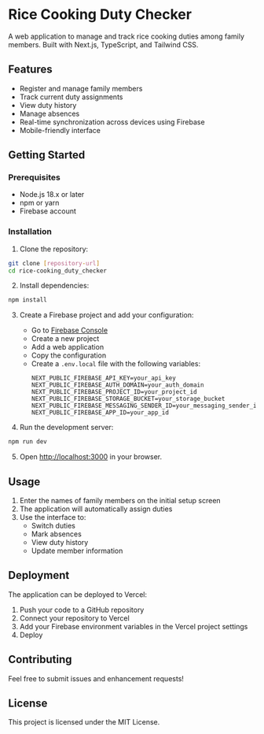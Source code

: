 # Rice Cooking Duty Checker

A web application to manage and track rice cooking duties among family members. Built with Next.js, TypeScript, and Tailwind CSS.

## Features

- Register and manage family members
- Track current duty assignments
- View duty history
- Manage absences
- Real-time synchronization across devices using Firebase
- Mobile-friendly interface

## Getting Started

### Prerequisites

- Node.js 18.x or later
- npm or yarn
- Firebase account

### Installation

1. Clone the repository:
```bash
git clone [repository-url]
cd rice-cooking_duty_checker
```

2. Install dependencies:
```bash
npm install
```

3. Create a Firebase project and add your configuration:
   - Go to [Firebase Console](https://console.firebase.google.com/)
   - Create a new project
   - Add a web application
   - Copy the configuration
   - Create a `.env.local` file with the following variables:
     ```
     NEXT_PUBLIC_FIREBASE_API_KEY=your_api_key
     NEXT_PUBLIC_FIREBASE_AUTH_DOMAIN=your_auth_domain
     NEXT_PUBLIC_FIREBASE_PROJECT_ID=your_project_id
     NEXT_PUBLIC_FIREBASE_STORAGE_BUCKET=your_storage_bucket
     NEXT_PUBLIC_FIREBASE_MESSAGING_SENDER_ID=your_messaging_sender_id
     NEXT_PUBLIC_FIREBASE_APP_ID=your_app_id
     ```

4. Run the development server:
```bash
npm run dev
```

5. Open [http://localhost:3000](http://localhost:3000) in your browser.

## Usage

1. Enter the names of family members on the initial setup screen
2. The application will automatically assign duties
3. Use the interface to:
   - Switch duties
   - Mark absences
   - View duty history
   - Update member information

## Deployment

The application can be deployed to Vercel:

1. Push your code to a GitHub repository
2. Connect your repository to Vercel
3. Add your Firebase environment variables in the Vercel project settings
4. Deploy

## Contributing

Feel free to submit issues and enhancement requests!

## License

This project is licensed under the MIT License. 